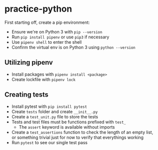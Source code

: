 # practice-python

First starting off, create a pip environment:

- Ensure we're on Python 3 with `pip --version`
- Run `pip install pipenv` or use `pip3` if necessary
- Use `pipenv shell` to enter the shell
- Confirm the virtual env is on Python 3 using `python --version`


## Utilizing pipenv
- Install packages with `pipenv install <package>`
- Create lockfile with `pipenv lock`

## Creating tests
- Install pytest with `pip install pytest`
- Create `tests` folder and create `__init__.py`
- Create a `test_unit.py` file to store the tests
- Tests and test files must be functions prefixed with `test_`
  - The `assert` keyword is available without imports
- Create a `test_assertions` function to check the length of an empty list, or something trivial just for now to verify that everythings working
- Run `pytest` to see our single test pass
